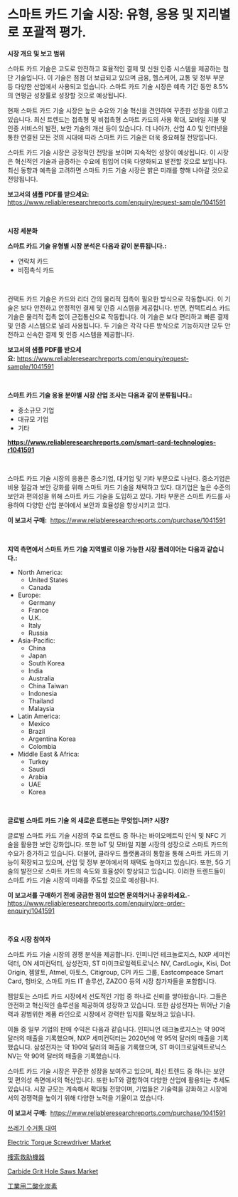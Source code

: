 <p><h1>스마트 카드 기술 시장: 유형, 응용 및 지리별로 포괄적 평가.</h1></p><p><strong>시장 개요 및 보고 범위</strong></p>
<p><p>스마트 카드 기술은 고도로 안전하고 효율적인 결제 및 신원 인증 시스템을 제공하는 첨단 기술입니다. 이 기술은 점점 더 보급되고 있으며 금융, 헬스케어, 교통 및 정부 부문 등 다양한 산업에서 사용되고 있습니다. 스마트 카드 기술 시장은 예측 기간 동안 8.5%의 연평균 성장률로 성장할 것으로 예상됩니다.</p><p>현재 스마트 카드 기술 시장은 높은 수요와 기술 혁신을 견인하여 꾸준한 성장을 이루고 있습니다. 최신 트렌드는 접촉형 및 비접촉형 스마트 카드의 사용 확대, 모바일 지불 및 인증 서비스의 발전, 보안 기술의 개선 등이 있습니다. 더 나아가, 산업 4.0 및 인터넷을 통한 연결된 모든 것의 시대에 따라 스마트 카드 기술은 더욱 중요해질 전망입니다.</p><p>스마트 카드 기술 시장은 긍정적인 전망을 보이며 지속적인 성장이 예상됩니다. 이 시장은 혁신적인 기술과 급증하는 수요에 힘입어 더욱 다양화되고 발전할 것으로 보입니다. 최신 동향과 예측을 고려하면 스마트 카드 기술 시장은 밝은 미래를 향해 나아갈 것으로 전망됩니다.</p></p>
<p><strong>보고서의 샘플 PDF를 받으세요:</strong> <a href="https://www.reliableresearchreports.com/enquiry/request-sample/1041591">https://www.reliableresearchreports.com/enquiry/request-sample/1041591</a></p>
<p>&nbsp;</p>
<p><strong>시장 세분화</strong></p>
<p><strong>스마트 카드 기술 유형별 시장 분석은 다음과 같이 분류됩니다.:</strong></p>
<p><ul><li>연락처 카드</li><li>비접촉식 카드</li></ul></p>
<p>&nbsp;</p>
<p><p>컨택트 카드 기술은 카드와 리더 간의 물리적 접촉이 필요한 방식으로 작동합니다. 이 기술은 보다 안전하고 안정적인 결제 및 인증 시스템을 제공합니다. 반면, 컨택트리스 카드 기술은 물리적 접촉 없이 근접통신으로 작동합니다. 이 기술은 보다 편리하고 빠른 결제 및 인증 시스템으로 널리 사용됩니다. 두 기술은 각각 다른 방식으로 기능하지만 모두 안전하고 신속한 결제 및 인증 시스템을 제공합니다.</p></p>
<p><strong>보고서의 샘플 PDF를 받으세요:</strong>&nbsp;<a href="https://www.reliableresearchreports.com/enquiry/request-sample/1041591">https://www.reliableresearchreports.com/enquiry/request-sample/1041591</a></p>
<p>&nbsp;</p>
<p><strong> 스마트 카드 기술 응용 분야별 시장 산업 조사는 다음과 같이 분류됩니다.:</strong></p>
<p><ul><li>중소규모 기업</li><li>대규모 기업</li><li>기타</li></ul></p>
<p><strong><a href="https://www.reliableresearchreports.com/smart-card-technologies-r1041591">https://www.reliableresearchreports.com/smart-card-technologies-r1041591</a></strong></p>
<p>&nbsp;</p>
<p><p>스마트 카드 기술 시장의 응용은 중소기업, 대기업 및 기타 부문으로 나뉜다. 중소기업은 비용 절감과 보안 강화를 위해 스마트 카드 기술을 채택하고 있다. 대기업은 높은 수준의 보안과 편의성을 위해 스마트 카드 기술을 도입하고 있다. 기타 부문은 스마트 카드를 사용하여 다양한 산업 분야에서 보안과 효율성을 향상시키고 있다.</p></p>
<p><strong>이 보고서 구매:</strong>&nbsp; <a href="https://www.reliableresearchreports.com/purchase/1041591">https://www.reliableresearchreports.com/purchase/1041591</a></p>
<p>&nbsp;</p>
<p><strong>지역 측면에서 스마트 카드 기술 지역별로 이용 가능한 시장 플레이어는 다음과 같습니다.:</strong></p>
<p><ul>
    <li>
        North America:
        <ul>
            <li>United States</li>
            <li>Canada</li>
        </ul>
    </li>
    <li>
        Europe:
        <ul>
            <li>Germany</li>
            <li>France</li>
            <li>U.K.</li>
            <li>Italy</li>
            <li>Russia</li>
        </ul>
    </li>
    <li>
        Asia-Pacific:
        <ul>
            <li>China</li>
            <li>Japan</li>
            <li>South Korea</li>
            <li>India</li>
            <li>Australia</li>
            <li>China Taiwan</li>
            <li>Indonesia</li>
            <li>Thailand</li>
            <li>Malaysia</li>
        </ul>
    </li>
    <li>
        Latin America:
        <ul>
            <li>Mexico</li>
            <li>Brazil</li>
            <li>Argentina Korea</li>
            <li>Colombia</li>
        </ul>
    </li>
    <li>
        Middle East & Africa:
        <ul>
            <li>Turkey</li>
            <li>Saudi</li>
            <li>Arabia</li>
            <li>UAE</li>
            <li>Korea</li>
        </ul>
    </li>
    </ul></p>
<p>&nbsp;</p>
<p><strong>글로벌 스마트 카드 기술 의 새로운 트렌드는 무엇입니까? 시장?</strong></p>
<p><p>글로벌 스마트 카드 기술 시장의 주요 트렌드 중 하나는 바이오메트릭 인식 및 NFC 기술을 활용한 보안 강화입니다. 또한 IoT 및 모바일 지불 시장의 성장으로 스마트 카드의 수요가 증가하고 있습니다. 더불어, 클라우드 플랫폼과의 통합을 통해 스마트 카드의 기능이 확장되고 있으며, 산업 및 정부 분야에서의 채택도 높아지고 있습니다. 또한, 5G 기술의 발전으로 스마트 카드의 속도와 효율성이 향상되고 있습니다. 이러한 트렌드들이 스마트 카드 기술 시장의 미래를 주도할 것으로 예상됩니다.</p></p>
<p><strong>이 보고서를 구매하기 전에 궁금한 점이 있으면 문의하거나 공유하세요.</strong>- <a href="https://www.reliableresearchreports.com/enquiry/pre-order-enquiry/1041591">https://www.reliableresearchreports.com/enquiry/pre-order-enquiry/1041591</a></p>
<p>&nbsp;</p>
<p><strong>주요 시장 참여자</strong></p>
<p><p>스마트 카드 기술 시장의 경쟁 분석을 제공합니다. 인피니언 테크놀로지스, NXP 세미컨덕터, ON 세미컨덕터, 삼성전자, ST 마이크로일렉트로닉스 NV, CardLogix, Kisi, Dot Origin, 젬알토, Atmel, 아토스, Citigroup, CPI 카드 그룹, Eastcompeace Smart Card, 헝바오, 스마트 카드 IT 솔루션, ZAZOO 등의 시장 참가자들을 포함합니다.</p><p>젬알토는 스마트 카드 시장에서 선도적인 기업 중 하나로 신뢰를 쌓아왔습니다. 그들은 안전하고 혁신적인 솔루션을 제공하여 성장하고 있습니다. 또한 삼성전자는 뛰어난 기술력과 광범위한 제품 라인으로 시장에서 강력한 입지를 확보하고 있습니다.</p><p>이들 중 일부 기업의 판매 수익은 다음과 같습니다. 인피니언 테크놀로지스는 약 90억 달러의 매출을 기록했으며, NXP 세미컨덕터는 2020년에 약 95억 달러의 매출을 기록했습니다. 삼성전자는 약 190억 달러의 매출을 기록했으며, ST 마이크로일렉트로닉스 NV는 약 90억 달러의 매출을 기록했습니다.</p><p>스마트 카드 기술 시장은 꾸준한 성장을 보여주고 있으며, 최신 트렌드 중 하나는 보안 및 편의성 측면에서의 혁신입니다. 또한 IoT와 결합하여 다양한 산업에 활용되는 추세도 있습니다. 시장 규모는 계속해서 확대될 전망이며, 기업들은 기술력을 강화하고 시장에서의 경쟁력을 높이기 위해 다양한 노력을 기울이고 있습니다.</p></p>
<p><strong>이 보고서 구매:</strong>&nbsp;&nbsp;<a href="https://www.reliableresearchreports.com/purchase/1041591">https://www.reliableresearchreports.com/purchase/1041591</a></p>
<p><p><a href="https://github.com/JonHarrtis67676y/Market-Research-Report-List-1/blob/main/161682220618.md">쓰레기 수거통 대여</a></p><p><a href="https://github.com/seekum/Market-Research-Report-List-2/blob/main/electric-torque-screwdriver-market.md">Electric Torque Screwdriver Market</a></p><p><a href="https://medium.com/@drewosciski565654/%E3%82%B5%E3%83%BC%E3%83%81%E3%82%A2%E3%83%B3%E3%83%89%E3%83%AC%E3%82%B9%E3%82%AD%E3%83%A5%E3%83%BC%E8%A3%85%E5%82%99%E5%B8%82%E5%A0%B4%E3%81%AE%E8%A6%8F%E6%A8%A1-cagr-%E3%83%88%E3%83%AC%E3%83%B3%E3%83%892024-2030-277b01bdce53">捜索救助機器</a></p><p><a href="https://github.com/nancykennedykellievqfqt2/Market-Research-Report-List-2/blob/main/carbide-grit-hole-saws-market.md">Carbide Grit Hole Saws Market</a></p><p><a href="https://medium.com/@addyserr7687/2024%E5%B9%B4%E3%81%8B%E3%82%892031%E5%B9%B4%E3%81%BE%E3%81%A7%E3%81%AE%E5%B7%A5%E6%A5%AD%E7%94%A8%E4%BA%8C%E9%85%B8%E5%8C%96%E7%82%AD%E7%B4%A0%E3%81%AE%E5%B8%82%E5%A0%B4%E3%82%B7%E3%82%A7%E3%82%A2%E3%81%AE%E6%8E%A8%E7%A7%BB%E3%81%A8%E5%B8%82%E5%A0%B4%E6%88%90%E9%95%B7%E3%83%88%E3%83%AC%E3%83%B3%E3%83%89-5e4acc578a8f">工業用二酸化炭素</a></p></p>